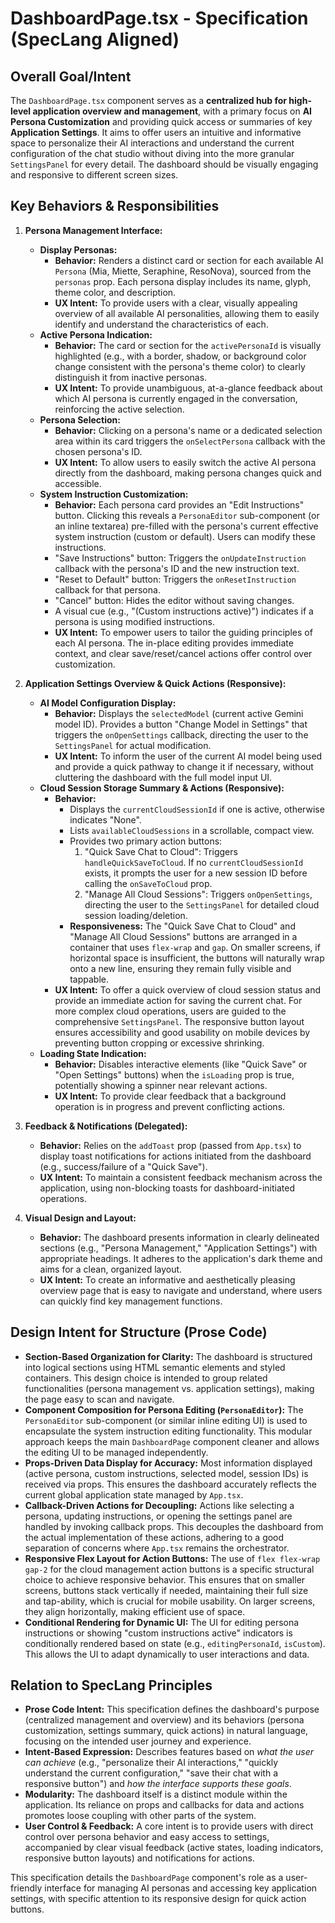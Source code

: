 # DashboardPage.tsx - Specification (SpecLang Aligned)

## Overall Goal/Intent

The `DashboardPage.tsx` component serves as a **centralized hub for high-level application overview and management**, with a primary focus on **AI Persona Customization** and providing quick access or summaries of key **Application Settings**. It aims to offer users an intuitive and informative space to personalize their AI interactions and understand the current configuration of the chat studio without diving into the more granular `SettingsPanel` for every detail. The dashboard should be visually engaging and responsive to different screen sizes.

## Key Behaviors & Responsibilities

1.  **Persona Management Interface:**
    *   **Display Personas:**
        *   **Behavior:** Renders a distinct card or section for each available AI `Persona` (Mia, Miette, Seraphine, ResoNova), sourced from the `personas` prop. Each persona display includes its name, glyph, theme color, and description.
        *   **UX Intent:** To provide users with a clear, visually appealing overview of all available AI personalities, allowing them to easily identify and understand the characteristics of each.
    *   **Active Persona Indication:**
        *   **Behavior:** The card or section for the `activePersonaId` is visually highlighted (e.g., with a border, shadow, or background color change consistent with the persona's theme color) to clearly distinguish it from inactive personas.
        *   **UX Intent:** To provide unambiguous, at-a-glance feedback about which AI persona is currently engaged in the conversation, reinforcing the active selection.
    *   **Persona Selection:**
        *   **Behavior:** Clicking on a persona's name or a dedicated selection area within its card triggers the `onSelectPersona` callback with the chosen persona's ID.
        *   **UX Intent:** To allow users to easily switch the active AI persona directly from the dashboard, making persona changes quick and accessible.
    *   **System Instruction Customization:**
        *   **Behavior:** Each persona card provides an "Edit Instructions" button. Clicking this reveals a `PersonaEditor` sub-component (or an inline textarea) pre-filled with the persona's current effective system instruction (custom or default). Users can modify these instructions.
        *   "Save Instructions" button: Triggers the `onUpdateInstruction` callback with the persona's ID and the new instruction text.
        *   "Reset to Default" button: Triggers the `onResetInstruction` callback for that persona.
        *   "Cancel" button: Hides the editor without saving changes.
        *   A visual cue (e.g., "(Custom instructions active)") indicates if a persona is using modified instructions.
        *   **UX Intent:** To empower users to tailor the guiding principles of each AI persona. The in-place editing provides immediate context, and clear save/reset/cancel actions offer control over customization.

2.  **Application Settings Overview & Quick Actions (Responsive):**
    *   **AI Model Configuration Display:**
        *   **Behavior:** Displays the `selectedModel` (current active Gemini model ID). Provides a button "Change Model in Settings" that triggers the `onOpenSettings` callback, directing the user to the `SettingsPanel` for actual modification.
        *   **UX Intent:** To inform the user of the current AI model being used and provide a quick pathway to change it if necessary, without cluttering the dashboard with the full model input UI.
    *   **Cloud Session Storage Summary & Actions (Responsive):**
        *   **Behavior:**
            *   Displays the `currentCloudSessionId` if one is active, otherwise indicates "None".
            *   Lists `availableCloudSessions` in a scrollable, compact view.
            *   Provides two primary action buttons:
                1.  "Quick Save Chat to Cloud": Triggers `handleQuickSaveToCloud`. If no `currentCloudSessionId` exists, it prompts the user for a new session ID before calling the `onSaveToCloud` prop.
                2.  "Manage All Cloud Sessions": Triggers `onOpenSettings`, directing the user to the `SettingsPanel` for detailed cloud session loading/deletion.
            *   **Responsiveness:** The "Quick Save Chat to Cloud" and "Manage All Cloud Sessions" buttons are arranged in a container that uses `flex-wrap` and `gap`. On smaller screens, if horizontal space is insufficient, the buttons will naturally wrap onto a new line, ensuring they remain fully visible and tappable.
        *   **UX Intent:** To offer a quick overview of cloud session status and provide an immediate action for saving the current chat. For more complex cloud operations, users are guided to the comprehensive `SettingsPanel`. The responsive button layout ensures accessibility and good usability on mobile devices by preventing button cropping or excessive shrinking.
    *   **Loading State Indication:**
        *   **Behavior:** Disables interactive elements (like "Quick Save" or "Open Settings" buttons) when the `isLoading` prop is true, potentially showing a spinner near relevant actions.
        *   **UX Intent:** To provide clear feedback that a background operation is in progress and prevent conflicting actions.

3.  **Feedback & Notifications (Delegated):**
    *   **Behavior:** Relies on the `addToast` prop (passed from `App.tsx`) to display toast notifications for actions initiated from the dashboard (e.g., success/failure of a "Quick Save").
    *   **UX Intent:** To maintain a consistent feedback mechanism across the application, using non-blocking toasts for dashboard-initiated operations.

4.  **Visual Design and Layout:**
    *   **Behavior:** The dashboard presents information in clearly delineated sections (e.g., "Persona Management," "Application Settings") with appropriate headings. It adheres to the application's dark theme and aims for a clean, organized layout.
    *   **UX Intent:** To create an informative and aesthetically pleasing overview page that is easy to navigate and understand, where users can quickly find key management functions.

## Design Intent for Structure (Prose Code)

*   **Section-Based Organization for Clarity:** The dashboard is structured into logical sections using HTML semantic elements and styled containers. This design choice is intended to group related functionalities (persona management vs. application settings), making the page easy to scan and navigate.
*   **Component Composition for Persona Editing (`PersonaEditor`):** The `PersonaEditor` sub-component (or similar inline editing UI) is used to encapsulate the system instruction editing functionality. This modular approach keeps the main `DashboardPage` component cleaner and allows the editing UI to be managed independently.
*   **Props-Driven Data Display for Accuracy:** Most information displayed (active persona, custom instructions, selected model, session IDs) is received via props. This ensures the dashboard accurately reflects the current global application state managed by `App.tsx`.
*   **Callback-Driven Actions for Decoupling:** Actions like selecting a persona, updating instructions, or opening the settings panel are handled by invoking callback props. This decouples the dashboard from the actual implementation of these actions, adhering to a good separation of concerns where `App.tsx` remains the orchestrator.
*   **Responsive Flex Layout for Action Buttons:** The use of `flex flex-wrap gap-2` for the cloud management action buttons is a specific structural choice to achieve responsive behavior. This ensures that on smaller screens, buttons stack vertically if needed, maintaining their full size and tap-ability, which is crucial for mobile usability. On larger screens, they align horizontally, making efficient use of space.
*   **Conditional Rendering for Dynamic UI:** The UI for editing persona instructions or showing "custom instructions active" indicators is conditionally rendered based on state (e.g., `editingPersonaId`, `isCustom`). This allows the UI to adapt dynamically to user interactions and data.

## Relation to SpecLang Principles

*   **Prose Code Intent:** This specification defines the dashboard's purpose (centralized management and overview) and its behaviors (persona customization, settings summary, quick actions) in natural language, focusing on the intended user journey and experience.
*   **Intent-Based Expression:** Describes features based on *what the user can achieve* (e.g., "personalize their AI interactions," "quickly understand the current configuration," "save their chat with a responsive button") and *how the interface supports these goals*.
*   **Modularity:** The dashboard itself is a distinct module within the application. Its reliance on props and callbacks for data and actions promotes loose coupling with other parts of the system.
*   **User Control & Feedback:** A core intent is to provide users with direct control over persona behavior and easy access to settings, accompanied by clear visual feedback (active states, loading indicators, responsive button layouts) and notifications for actions.

This specification details the `DashboardPage` component's role as a user-friendly interface for managing AI personas and accessing key application settings, with specific attention to its responsive design for quick action buttons.